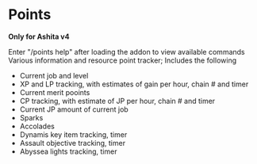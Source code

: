 # Points
**Only for Ashita v4**

Enter "/points help" after loading the addon to view available commands
Various information and resource point tracker; Includes the following
- Current job and level
- XP and LP tracking, with estimates of gain per hour, chain # and timer
- Current merit pooints
- CP tracking, with estimate of JP per hour, chain # and timer
- Current JP amount of current job
- Sparks
- Accolades
- Dynamis key item tracking, timer
- Assault objective tracking, timer
- Abyssea lights tracking, timer
